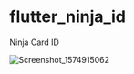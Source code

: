 # flutter_ninja_id

Ninja Card ID

![Screenshot_1574915062](https://user-images.githubusercontent.com/32485694/69777241-f7b6a280-11d1-11ea-8265-e445cec1dcb8.png)

